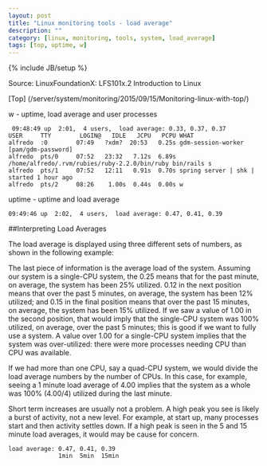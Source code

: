 ```yaml
---
layout: post
title: "Linux monitoring tools - load average"
description: ""
category: [linux, monitoring, tools, system, load_average]
tags: [top, uptime, w]
---
```

{% include JB/setup %}

Source: LinuxFoundationX: LFS101x.2 Introduction to Linux

[Top] (/server/system/monitoring/2015/09/15/Monitoring-linux-with-top/)

w - uptime, load average and user processes

     09:48:49 up  2:01,  4 users,  load average: 0.33, 0.37, 0.37
    USER     TTY        LOGIN@   IDLE   JCPU   PCPU WHAT
    alfredo  :0        07:49   ?xdm?  20:53   0.25s gdm-session-worker [pam/gdm-password]
    alfredo  pts/0     07:52   23:32   7.12s  6.89s /home/alfredo/.rvm/rubies/ruby-2.2.0/bin/ruby bin/rails s
    alfredo  pts/1     07:52   12:11   0.91s  0.70s spring server | shk | started 1 hour ago                        
    alfredo  pts/2     08:26    1.00s  0.44s  0.00s w

uptime - uptime and load average

    09:49:46 up  2:02,  4 users,  load average: 0.47, 0.41, 0.39


##Interpreting Load Averages

The load average is displayed using three different sets of numbers, as shown in the following example:

The last piece of information is the average load of the system. Assuming our system is a single-CPU system, the 0.25 means that for the past minute, on average, the system has been 25% utilized. 0.12 in the next position means that over the past 5 minutes, on average, the system has been 12% utilized; and 0.15 in the final position means that over the past 15 minutes, on average, the system has been 15% utilized. If we saw a value of 1.00 in the second position, that would imply that the single-CPU system was 100% utilized, on average, over the past 5 minutes; this is good if we want to fully use a system. A value over 1.00 for a single-CPU system implies that the system was over-utilized: there were more processes needing CPU than CPU was available.

If we had more than one CPU, say a quad-CPU system, we would divide the load average numbers by the number of CPUs. In this case, for example, seeing a 1 minute load average of 4.00 implies that the system as a whole was 100% (4.00/4) utilized during the last minute.

Short term increases are usually not a problem. A high peak you see is likely a burst of activity, not a new level. For example, at start up, many processes start and then activity settles down. If a high peak is seen in the 5 and 15 minute load averages, it would may be cause for concern.

    load average: 0.47, 0.41, 0.39
                  1min  5min  15min

